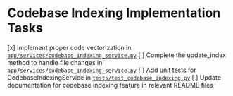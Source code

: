 # Codebase Indexing Implementation Tasks

[x] Implement proper code vectorization in [`app/services/codebase_indexing_service.py`](ai_dev_bot_platform/app/services/codebase_indexing_service.py)
[ ] Complete the update_index method to handle file changes in [`app/services/codebase_indexing_service.py`](ai_dev_bot_platform/app/services/codebase_indexing_service.py)
[ ] Add unit tests for CodebaseIndexingService in [`tests/test_codebase_indexing.py`](ai_dev_bot_platform/tests/test_codebase_indexing.py)
[ ] Update documentation for codebase indexing feature in relevant README files